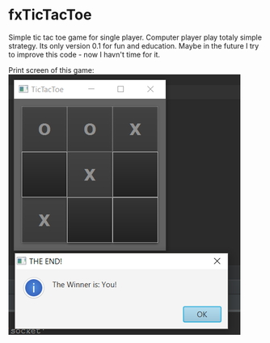 # fxTicTacToe
Simple tic tac toe game for single player. 
Computer player play totaly simple strategy.
Its only version 0.1 for fun and education. Maybe in the future I try to improve this code - now I havn't time for it.

Print screen of this game:
![print screen](img/printScreen.png)
